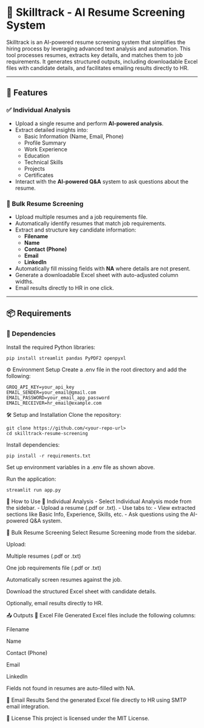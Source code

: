# 📄 Skilltrack - AI Resume Screening System

Skilltrack is an AI-powered resume screening system that simplifies the hiring process by leveraging advanced text analysis and automation. This tool processes resumes, extracts key details, and matches them to job requirements. It generates structured outputs, including downloadable Excel files with candidate details, and facilitates emailing results directly to HR.

---

## 🚀 Features

### ✅ Individual Analysis
- Upload a single resume and perform **AI-powered analysis**.
- Extract detailed insights into:
  - Basic Information (Name, Email, Phone)
  - Profile Summary
  - Work Experience
  - Education
  - Technical Skills
  - Projects
  - Certificates
- Interact with the **AI-powered Q&A** system to ask questions about the resume.

### 📂 Bulk Resume Screening
- Upload multiple resumes and a job requirements file.
- Automatically identify resumes that match job requirements.
- Extract and structure key candidate information:
  - **Filename**
  - **Name**
  - **Contact (Phone)**
  - **Email**
  - **LinkedIn**
- Automatically fill missing fields with **NA** where details are not present.
- Generate a downloadable Excel sheet with auto-adjusted column widths.
- Email results directly to HR in one click.

---

## 📦 Requirements

### 🔧 Dependencies
Install the required Python libraries:
```bash
pip install streamlit pandas PyPDF2 openpyxl
```
⚙️ Environment Setup
Create a .env file in the root directory and add the following:
```
GROQ_API_KEY=your_api_key
EMAIL_SENDER=your_email@gmail.com
EMAIL_PASSWORD=your_email_app_password
EMAIL_RECEIVER=hr_email@example.com
```
🛠️ Setup and Installation
Clone the repository:
```
git clone https://github.com/<your-repo-url>
cd skilltrack-resume-screening
```
Install dependencies:
```
pip install -r requirements.txt
```
Set up environment variables in a .env file as shown above.

Run the application:
```
streamlit run app.py
```
💼 How to Use
🧍 Individual Analysis
    - Select Individual Analysis mode from the sidebar.
    - Upload a resume (.pdf or .txt).
    - Use tabs to:
      - View extracted sections like Basic Info, Experience, Skills, etc.
      - Ask questions using the AI-powered Q&A system.

📁 Bulk Resume Screening
Select Resume Screening mode from the sidebar.

Upload:

Multiple resumes (.pdf or .txt)

One job requirements file (.pdf or .txt)

Automatically screen resumes against the job.

Download the structured Excel sheet with candidate details.

Optionally, email results directly to HR.

📤 Outputs
🧾 Excel File
Generated Excel files include the following columns:

Filename

Name

Contact (Phone)

Email

LinkedIn

Fields not found in resumes are auto-filled with NA.

📧 Email Results
Send the generated Excel file directly to HR using SMTP email integration.

🪪 License
This project is licensed under the MIT License.
